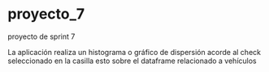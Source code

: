 # proyecto_7
proyecto de sprint 7

La aplicación realiza un histograma o gráfico de dispersión acorde al check seleccionado en la casilla
esto sobre el dataframe relacionado a vehículos